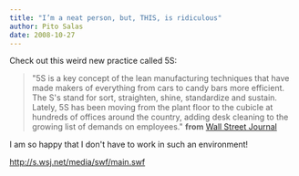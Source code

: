 ```yaml
---
title: "I’m a neat person, but, THIS, is ridiculous"
author: Pito Salas
date: 2008-10-27
---
```




Check out this weird new practice called 5S:

> "5S is a key concept of the lean manufacturing techniques that have made
> makers of everything from cars to candy bars more efficient. The S's stand
> for sort, straighten, shine, standardize and sustain. Lately, 5S has been
> moving from the plant floor to the cubicle at hundreds of offices around the
> country, adding desk cleaning to the growing list of demands on employees."
> **from** [Wall Street
> Journal](<http://online.wsj.com/article/SB122505999892670159.html>)

I am so happy that I don't have to work in such an environment!

<http://s.wsj.net/media/swf/main.swf>


